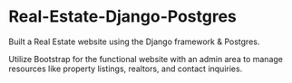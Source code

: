 # Real-Estate-Django-Postgres
Built a Real Estate website using the Django framework &amp; Postgres. 

Utilize Bootstrap for the functional website with an admin area to manage resources like property listings, realtors, and contact inquiries. 
